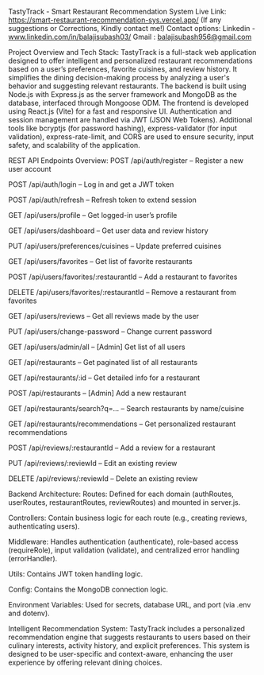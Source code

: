 TastyTrack - Smart Restaurant Recommendation System
Live Link: https://smart-restaurant-recommendation-sys.vercel.app/ (If any suggestions or Corrections, Kindly contact me!)
Contact options: Linkedin - www.linkedin.com/in/balajisubash03/
Gmail : balajisubash956@gmail.com

Project Overview and Tech Stack:
TastyTrack is a full-stack web application designed to offer intelligent and personalized restaurant recommendations based on a user’s preferences, favorite cuisines, and review history. It simplifies the dining decision-making process by analyzing a user's behavior and suggesting relevant restaurants. The backend is built using Node.js with Express.js as the server framework and MongoDB as the database, interfaced through Mongoose ODM. The frontend is developed using React.js (Vite) for a fast and responsive UI. Authentication and session management are handled via JWT (JSON Web Tokens). Additional tools like bcryptjs (for password hashing), express-validator (for input validation), express-rate-limit, and CORS are used to ensure security, input safety, and scalability of the application.

REST API Endpoints Overview:
POST /api/auth/register – Register a new user account

POST /api/auth/login – Log in and get a JWT token

POST /api/auth/refresh – Refresh token to extend session

GET /api/users/profile – Get logged-in user’s profile

GET /api/users/dashboard – Get user data and review history

PUT /api/users/preferences/cuisines – Update preferred cuisines

GET /api/users/favorites – Get list of favorite restaurants

POST /api/users/favorites/:restaurantId – Add a restaurant to favorites

DELETE /api/users/favorites/:restaurantId – Remove a restaurant from favorites

GET /api/users/reviews – Get all reviews made by the user

PUT /api/users/change-password – Change current password

GET /api/users/admin/all – [Admin] Get list of all users

GET /api/restaurants – Get paginated list of all restaurants

GET /api/restaurants/:id – Get detailed info for a restaurant

POST /api/restaurants – [Admin] Add a new restaurant

GET /api/restaurants/search?q=... – Search restaurants by name/cuisine

GET /api/restaurants/recommendations – Get personalized restaurant recommendations

POST /api/reviews/:restaurantId – Add a review for a restaurant

PUT /api/reviews/:reviewId – Edit an existing review

DELETE /api/reviews/:reviewId – Delete an existing review


Backend Architecture:
Routes: Defined for each domain (authRoutes, userRoutes, restaurantRoutes, reviewRoutes) and mounted in server.js.

Controllers: Contain business logic for each route (e.g., creating reviews, authenticating users).

Middleware: Handles authentication (authenticate), role-based access (requireRole), input validation (validate), and centralized error handling (errorHandler).

Utils: Contains JWT token handling logic.

Config: Contains the MongoDB connection logic.

Environment Variables: Used for secrets, database URL, and port (via .env and dotenv).


Intelligent Recommendation System:
TastyTrack includes a personalized recommendation engine that suggests restaurants to users based on their culinary interests, activity history, and explicit preferences. This system is designed to be user-specific and context-aware, enhancing the user experience by offering relevant dining choices.


